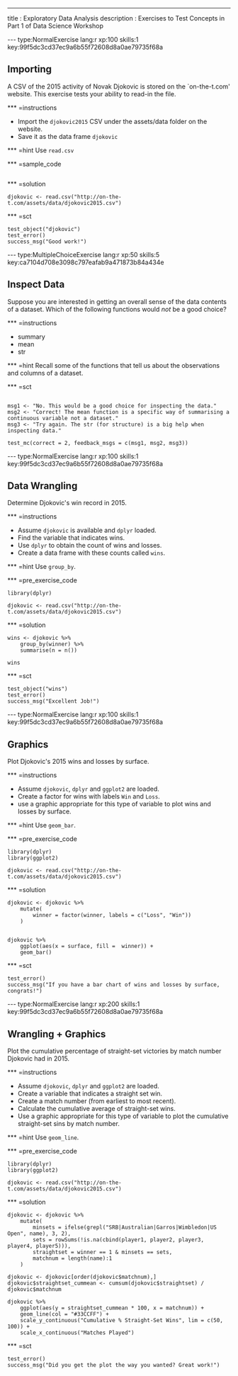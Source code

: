 ---
title       : Exploratory Data Analysis
description : Exercises to Test Concepts in Part 1 of Data Science Workshop



--- type:NormalExercise lang:r xp:100 skills:1 key:99f5dc3cd37ec9a6b55f72608d8a0ae79735f68a
## Importing

A CSV of the 2015 activity of Novak Djokovic is stored on the `on-the-t.com' website. This exercise tests your ability to read-in the file.


*** =instructions
- Import the `djokovic2015` CSV under the assets/data folder on the website.
- Save it as the data frame `djokovic`


*** =hint
Use `read.csv`

*** =sample_code
```{r}
```

*** =solution
```{r}
djokovic <- read.csv("http://on-the-t.com/assets/data/djokovic2015.csv")
```

*** =sct
```{r}
test_object("djokovic")
test_error()
success_msg("Good work!")
```

--- type:MultipleChoiceExercise lang:r xp:50 skills:5 key:ca7104d708e3098c797eafab9a471873b84a434e
## Inspect Data

Suppose you are interested in getting an overall sense of the data contents of a dataset. Which of the following functions would _not_ be a good choice?

*** =instructions

- summary
- mean
- str

*** =hint
Recall some of the functions that tell us about the observations and columns of a dataset.

*** =sct
```{r}

msg1 <- "No. This would be a good choice for inspecting the data."
msg2 <- "Correct! The mean function is a specific way of summarising a continuous variable not a dataset."
msg3 <- "Try again. The str (for structure) is a big help when inspecting data."

test_mc(correct = 2, feedback_msgs = c(msg1, msg2, msg3)) 
```



--- type:NormalExercise lang:r xp:100 skills:1 key:99f5dc3cd37ec9a6b55f72608d8a0ae79735f68a

## Data Wrangling 

Determine Djokovic's win record in 2015.


*** =instructions
- Assume `djokovic` is available and `dplyr` loaded.
- Find the variable that indicates wins.
- Use `dplyr` to obtain the count of wins and losses.
- Create a  data frame with these counts called `wins`.

*** =hint
Use `group_by`.

*** =pre_exercise_code
```{r}
library(dplyr)

djokovic <- read.csv("http://on-the-t.com/assets/data/djokovic2015.csv")
```



*** =solution
```{r}
wins <- djokovic %>%
	group_by(winner) %>%
	summarise(n = n()) 

wins
```

*** =sct
```{r}
test_object("wins")
test_error()
success_msg("Excellent Job!")
```




--- type:NormalExercise lang:r xp:100 skills:1 key:99f5dc3cd37ec9a6b55f72608d8a0ae79735f68a

## Graphics

Plot Djokovic's 2015 wins and losses by surface. 



*** =instructions
- Assume `djokovic`, `dplyr` and `ggplot2` are loaded.
- Create a factor for wins with labels `Win` and `Loss`.
- use a graphic appropriate for this type of variable to plot wins and losses by surface.

*** =hint
Use `geom_bar`.

*** =pre_exercise_code
```{r}
library(dplyr)
library(ggplot2)

djokovic <- read.csv("http://on-the-t.com/assets/data/djokovic2015.csv")
```



*** =solution
```{r}
djokovic <- djokovic %>%
	mutate(
		winner = factor(winner, labels = c("Loss", "Win"))
	)
	

djokovic %>% 
	ggplot(aes(x = surface, fill =  winner)) + 
	geom_bar()
```

*** =sct
```{r}
test_error()
success_msg("If you have a bar chart of wins and losses by surface, congrats!")
```




--- type:NormalExercise lang:r xp:200 skills:1 key:99f5dc3cd37ec9a6b55f72608d8a0ae79735f68a

##  Wrangling + Graphics

Plot the cumulative percentage of straight-set victories by match number Djokovic had in 2015. 



*** =instructions
- Assume `djokovic`, `dplyr` and `ggplot2` are loaded.
- Create a variable that indicates a straight set win. 
- Create a match number (from earliest to most recent). 
- Calculate the cumulative average of straight-set wins.
- Use a graphic appropriate for this type of variable to plot the cumulative straight-set sins by match number.


*** =hint
Use `geom_line`.

*** =pre_exercise_code
```{r}
library(dplyr)
library(ggplot2)

djokovic <- read.csv("http://on-the-t.com/assets/data/djokovic2015.csv")
```


*** =solution
```{r}
djokovic <- djokovic %>% 
	mutate(
		minsets = ifelse(grepl("SRB|Australian|Garros|Wimbledon|US Open", name), 3, 2), 
		sets = rowSums(!is.na(cbind(player1, player2, player3, player4, player5))),
		straightset = winner == 1 & minsets == sets,
		matchnum = length(name):1
	)

djokovic <- djokovic[order(djokovic$matchnum),]
djokovic$straightset_cummean <- cumsum(djokovic$straightset) / djokovic$matchnum	

djokovic %>%
	ggplot(aes(y = straightset_cummean * 100, x = matchnum)) + 
	geom_line(col = "#33CCFF") + 
	scale_y_continuous("Cumulative % Straight-Set Wins", lim = c(50, 100)) +
	scale_x_continuous("Matches Played")
```

*** =sct
```{r}
test_error()
success_msg("Did you get the plot the way you wanted? Great work!")
```


